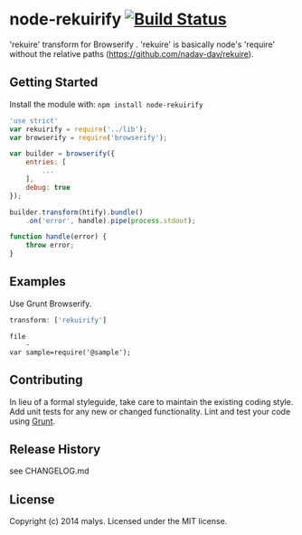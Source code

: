 # node-rekuirify [![Build Status](https://secure.travis-ci.org/malys/node-rekuirify.png?branch=master)](http://travis-ci.org/malys/node-rekuirify)

'rekuire' transform for Browserify . 'rekuire' is basically node's 'require' without the relative paths (https://github.com/nadav-dav/rekuire).

## Getting Started
Install the module with: `npm install node-rekuirify`

```javascript
'use strict'
var rekuirify = require('../lib');
var browserify = require('browserify');

var builder = browserify({
    entries: [
        ...
    ],
    debug: true
});

builder.transform(htify).bundle()
    .on('error', handle).pipe(process.stdout);

function handle(error) {
    throw error;
}
```

## Examples
Use Grunt Browserify.

``` js
transform: ['rekuirify']
```


```
file
	- 
var sample=require('@sample');
```

## Contributing
In lieu of a formal styleguide, take care to maintain the existing coding style. Add unit tests for any new or changed functionality. Lint and test your code using [Grunt](http://gruntjs.com/).

## Release History
see CHANGELOG.md

## License
Copyright (c) 2014 malys. Licensed under the MIT license.
